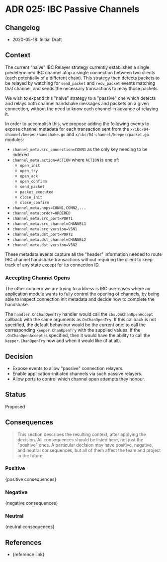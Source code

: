 # ADR 025: IBC Passive Channels

## Changelog

- 2020-05-18: Initial Draft

## Context

The current "naive" IBC Relayer strategy currently establishes a single predetermined IBC channel atop a single connection between two clients (each potentially of a different chain).  This strategy then detects packets to be relayed by watching for `send_packet` and `recv_packet` events matching that channel, and sends the necessary transactions to relay those packets.

We wish to expand this "naive" strategy to a "passive" one which detects and relays both channel handshake messages and packets on a given connection, without the need to know each channel in advance of relaying it.

In order to accomplish this, we propose adding the following events to expose channel metadata for each transaction sent from the `x/ibc/04-channel/keeper/handshake.go` and `x/ibc/04-channel/keeper/packet.go` modules:

- `channel_meta.src_connection=CONN1` as the only key needing to be indexed
- `channel_meta.action=ACTION` where `ACTION` is one of:
  - `open_init`
  - `open_try`
  - `open_ack`
  - `open_confirm`
  - `send_packet`
  - `packet_executed`
  - `close_init`
  - `close_confirm`
- `channel_meta.hops=CONN1,CONN2,...`
- `channel_meta.order=ORDERED`
- `channel_meta.src_port=PORT1`
- `channel_meta.src_channel=CHANNEL1`
- `channel_meta.src_version=VSN1`
- `channel_meta.dst_port=PORT2`
- `channel_meta.dst_channel=CHANNEL2`
- `channel_meta.dst_version=VSN2`

These metadata events capture all the "header" information needed to route IBC channel handshake transactions without requiring the client to keep track of any state except for its connection ID.

### Accepting Channel Opens

The other concern we are trying to address is IBC use-cases where an application module wants to fully control the opening of channels, by being able to inspect connection init metadata and decide how to complete the handshake.

The `handler.OnChanOpenTry` handler would call the `cbs.OnChanOpenAccept` callback with the same arguments as `OnChanOpenTry`.  If this callback is not specified, the default behaviour would be the current one: to call the corresponding `keeper.ChanOpenTry` with the supplied values.  If the `.OnChanOpenAccept` is specified, then it would have the ability to call the `keeper.ChanOpenTry` how and when it would like (if at all).

## Decision

- Expose events to allow "passive" connection relayers.
- Enable application-initiated channels via such passive relayers.
- Allow ports to control which channel open attempts they honour.

## Status

Proposed

## Consequences

> This section describes the resulting context, after applying the decision. All consequences should be listed here, not just the "positive" ones. A particular decision may have positive, negative, and neutral consequences, but all of them affect the team and project in the future.

### Positive

{positive consequences}

### Negative

{negative consequences}

### Neutral

{neutral consequences}

## References

- {reference link}
